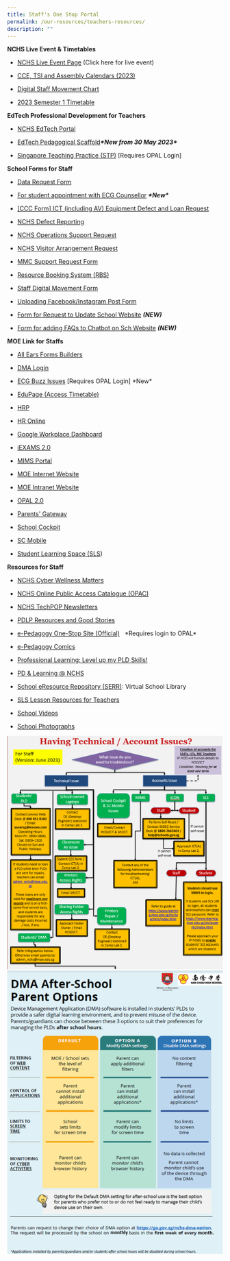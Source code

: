 ```yaml
---
title: Staff's One Stop Portal
permalink: /our-resources/teachers-resources/
description: ""
---
```

**NCHS Live Event &amp; Timetables**<br>
*   [NCHS Live Event Page](https://www.google.co/url?q=https%3A%2F%2Fgo.gov.sg%2Fnchs-live&amp;sa=D&amp;sntz=1&amp;usg=AOvVaw0l9o1DpgtbcLBQMS7Ow8j6) (Click here for live event)
*   [CCE, TSI and Assembly Calendars (2023)](https://docs.google.com/spreadsheets/d/1K8VAgWQIloJckuPnZ2uye5Mz6L3hccOu1efGdzEJd5U/edit?usp=sharing)

    
*   [Digital Staff Movement Chart](https://sites.google.com/moe.edu.sg/nchs-staffmovement/home)
    
*   [2023 Semester 1 Timetable](https://drive.google.com/drive/folders/1H1LEVFF6JxSl7QaW2dnv2n7cBQM26iIH?usp=share_link)<br>

**EdTech Professional Development for Teachers** 
*    [NCHS EdTech Portal](https://www.google.com/url?q=https%3A%2F%2Fsites.google.com%2Fmoe.edu.sg%2Fnchs-edtech%2Fhome&amp;sa=D&amp;sntz=1&amp;usg=AOvVaw17XqdJKIc0OauG8ihGm3tf) <br>

*    [EdTech Pedagogical Scaffold](https://sites.google.com/moe.edu.sg/guide-to-e-pedagogy/edtech-ps)_**\*New from 30 May 2023\***_<br>
    
*   [Singapore Teaching Practice (STP)](https://www.google.com/url?q=https%3A%2F%2Fgo.gov.sg%2Fstp&amp;sa=D&amp;sntz=1&amp;usg=AOvVaw0za6S4gXutm8DakRqiDx7w) \[Requires OPAL Login\]

**School Forms for Staff**
*   [Data Request Form](https://www.google.com/url?q=https%3A%2F%2Fbit.ly%2F3guGbvO&amp;sa=D&amp;sntz=1&amp;usg=AOvVaw046gkbXUfM1oiSQs9RJnmx)
    
*   [For student appointment with ECG Counsellor](https://www.google.com/url?q=https%3A%2F%2Fmoeecg.appointeze.com%2Fonlinelink%2FPanMiaohua&amp;sa=D&amp;sntz=1&amp;usg=AOvVaw10brvgJQspCmKM7MFwAS6R) _**\*New\***_
    
*  [[CCC Form] ICT (including AV) Equipment Defect and Loan Request](https://www.google.com/url?q=https%3A%2F%2Fgo.gov.sg%2Ficthelpccc&amp;sa=D&amp;sntz=1&amp;usg=AOvVaw3YAma3bWkRvpHvgKSwHL44)
    
*  [NCHS Defect Reporting](https://www.google.com/url?q=https%3A%2F%2Fform.gov.sg%2F6279c4d743b1c300128b5088&amp;sa=D&amp;sntz=1&amp;usg=AOvVaw0TlArOOu9EtRHoOk5mWN3T)
    
*   [NCHS Operations Support Request](https://www.google.com/url?q=https%3A%2F%2Fform.gov.sg%2F626a03e613531800145617a7&amp;sa=D&amp;sntz=1&amp;usg=AOvVaw2PEWT1Zr46GWwncgd3fQzK)
    
*   [NCHS Visitor Arrangement Request](https://www.google.com/url?q=https%3A%2F%2Fgo.gov.sg%2Fvisitorarrangementrequest&amp;sa=D&amp;sntz=1&amp;usg=AOvVaw3mOLw7AerhVZRJEOBKfRRU)
    
*   [MMC Support Request Form](https://www.google.com/url?q=https%3A%2F%2Fgo.gov.sg%2Fmmcrequest&amp;sa=D&amp;sntz=1&amp;usg=AOvVaw3eH_wlOXftisNXHw58I6VI)
    
*   [Resource Booking System (RBS)](https://www.google.com/url?q=https%3A%2F%2Frbs.avero-tech.com&amp;sa=D&amp;sntz=1&amp;usg=AOvVaw3DTJqTqrPRWNiNrNRKw4fY)
    
*   [Staff Digital Movement Form](http://www.google.com/url?q=http%3A%2F%2Fgo.gov.sg%2Fonleave&amp;sa=D&amp;sntz=1&amp;usg=AOvVaw1I1Y5PjygOP0tYdmGiL92m)
        
*   [Uploading Facebook/Instagram Post Form](https://www.google.com/url?q=https%3A%2F%2Fgo.gov.sg%2Fnchsfbinsta&amp;sa=D&amp;sntz=1&amp;usg=AOvVaw0JUj167010-eW7Dy47f6Z2)

*   [Form for Request to Update School Website](https://forms.gle/H3hhSAEzzHJHLSVx7) ***(NEW)***

* [Form for adding FAQs to Chatbot on Sch Website](https://go.gov.sg/nchs-chatbot )   ***(NEW)***

**MOE Link for Staffs**<br>
*   [All Ears Forms Builders](https://forms.moe.edu.sg/)
    
*   [DMA Login](https://www.mobileguardian.com/)
    
*   [ECG Buzz Issues](https://go.gov.sg/ecgbuzz) \[Requires OPAL Login\] \*New\*
    
*   [EduPage (Access Timetable)](https://nchs.edupage.org/login/)
    
*   [HRP](https://www.hrp.gov.sg/hrp/#/)
    
*   [HR Online](http://intranet.moe.gov.sg/hronline/Pages/Home.aspx)
    
*   [Google Workplace Dashboard](https://workspace.google.com/dashboard)&nbsp;
    
*   [iEXAMS 2.0](http://iexams.seab.gov.sg/sso/login)
    
*   [MIMS Portal](https://idp.mims.moe.gov.sg/nidp/saml2/sso)
    
*   [MOE Internet Website](https://www.moe.gov.sg/)
    
*   [MOE Intranet Website](https://intranet.moe.gov.sg/Pages/Home.aspx)
    
*   [OPAL 2.0](https://www.opal2.moe.edu.sg/)
    
*   [Parents' Gateway](https://pg.moe.edu.sg/)
    
*   [School Cockpit](https://schoolcockpit.moe.gov.sg/)
    
*   [SC Mobile](https://scmobile.moe.edu.sg/login)
    
*   [Student Learning Space (SLS](https://vle.learning.moe.edu.sg/login))

**Resources for Staff**<br>
*   [NCHS Cyber Wellness Matters](https://sites.google.com/moe.edu.sg/nchs-create-curate-connect/cyber-wellness)
    
*   [NCHS Online Public Access Catalogue (OPAC)](https://schoolibrary.moe.edu.sg/nanchiauhigh/cgi-bin/spydus.exe/MSGTRN/WPAC/HOME)&nbsp;
    
*   [NCHS TechPOP Newsletters](https://sites.google.com/moe.edu.sg/nchs-create-curate-connect/techpop)
    
*   [PDLP Resources and Good Stories](https://sites.google.com/moe.edu.sg/personaliseddigitallearningpro/home)
    
*   [e-Pedagogy One-Stop Site (Official)](https://go.gov.sg/eped-onestop) &nbsp; \*Requires login to OPAL\* 
    
*   [e-Pedagogy Comics](https://go.gov.sg/eped-comics) 
    
*   [Professional Learning: Level up my PLD Skills!](https://sites.google.com/moe.edu.sg/nchs-create-curate-connect/pld-matters/level-up-my-pld-skills)

*   [PD &amp; Learning @ NCHS](https://sites.google.com/moe.edu.sg/growandglowatnc/home?authuser=0)
    
*   [School eResource Repository (SERR)](https://schoolibrary.moe.edu.sg/eresourcessec/cgi-bin/spydus.exe/MSGTRN/WPAC/HOME): Virtual School Library
    
*   [SLS Lesson Resources for Teachers](https://sites.google.com/moe.edu.sg/nchs-pdlp-site-for-teachers/repository-of-sls-lessons)

*   [School Videos](https://drive.google.com/drive/folders/0B0NLoi7jhnNmcnZwdENPcU40TXM?usp=sharing)  

*   [School Photographs](https://drive.google.com/drive/folders/0B0NLoi7jhnNmNWFNV2c2OHdtdVE?usp=sharing)

![](/images/technical%20and%20account%20issues%20chart%20june2023%20staff.png)
![](/images/technical%20and%20account%20issues%20chart2%20june2023.png)